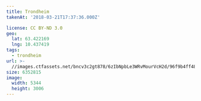 ```yaml
---
title: Trondheim
takenAt: '2018-03-21T17:37:36.000Z'

license: CC BY-ND 3.0
geo:
  lat: 63.422169
  lng: 10.437419
tags:
  - trondheim
url: >-
  //images.ctfassets.net/bncv3c2gt878/6zIbNpbLe3WRvMourVcH2d/96f9b4ff4866dc3835c1a3caab366bd1/trondheim_40985908111_o
size: 6352815
image:
  width: 5344
  height: 3006
---
```

